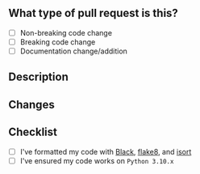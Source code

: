 ## What type of pull request is this?

<!-- Check whichever applies to your PR -->
- [ ] Non-breaking code change
- [ ] Breaking code change
- [ ] Documentation change/addition

## Description
<!-- Clearly and concisely describe what this PR is for, and why you feel it should be merged. -->


## Changes
<!-- - A bullet pointed list outlining the changes you have made -->


## Checklist

<!-- These are actions you **must** have taken, if you haven't, your PR will be rejected -->
- [ ] I've formatted my code with [Black](https://black.readthedocs.io/en/stable/), [flake8](https://flake8.pycqa.org/en/latest/), and [isort](https://pycqa.github.io/isort/)
- [ ] I've ensured my code works on `Python 3.10.x`
